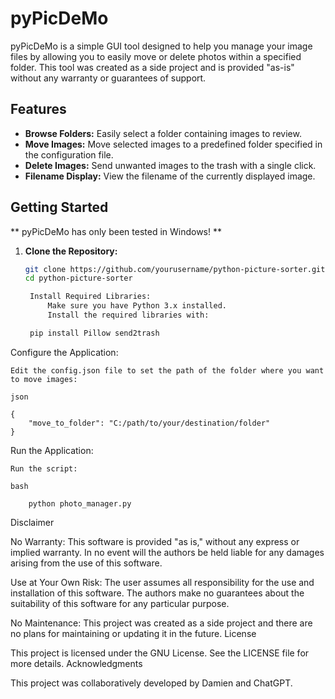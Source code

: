 # pyPicDeMo
pyPicDeMo is a simple GUI tool designed to help you manage your image files by allowing you to easily move or delete photos within a specified folder. This tool was created as a side project and is provided "as-is" without any warranty or guarantees of support.

## Features

- **Browse Folders:** Easily select a folder containing images to review.
- **Move Images:** Move selected images to a predefined folder specified in the configuration file.
- **Delete Images:** Send unwanted images to the trash with a single click.
- **Filename Display:** View the filename of the currently displayed image.

## Getting Started

** pyPicDeMo has only been tested in Windows! **

1. **Clone the Repository:**
   ```bash
   git clone https://github.com/yourusername/python-picture-sorter.git
   cd python-picture-sorter

    Install Required Libraries:
        Make sure you have Python 3.x installed.
        Install the required libraries with:

    pip install Pillow send2trash

Configure the Application:

    Edit the config.json file to set the path of the folder where you want to move images:

    json

    {
        "move_to_folder": "C:/path/to/your/destination/folder"
    }

Run the Application:

    Run the script:

    bash

        python photo_manager.py

Disclaimer

No Warranty: This software is provided "as is," without any express or implied warranty. In no event will the authors be held liable for any damages arising from the use of this software.

Use at Your Own Risk: The user assumes all responsibility for the use and installation of this software. The authors make no guarantees about the suitability of this software for any particular purpose.

No Maintenance: This project was created as a side project and there are no plans for maintaining or updating it in the future.
License

This project is licensed under the GNU License. See the LICENSE file for more details.
Acknowledgments

This project was collaboratively developed by Damien and ChatGPT.
